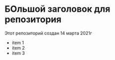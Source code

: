 # БОльшой заголовок для репозитория
Этот репозиторий создан 14 марта 2021г
- item 1
- item 2
- item 3
